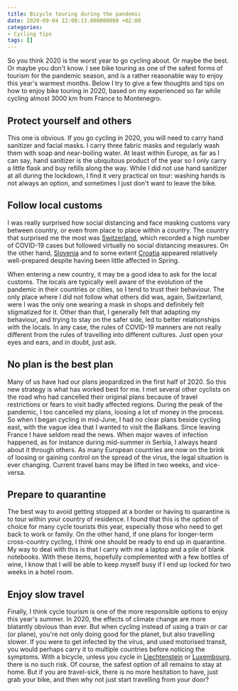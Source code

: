 ```yaml
---
title: Bicycle touring during the pandemic
date: 2020-09-04 12:00:13.000000000 +02:00
categories:
- Cycling tips
tags: []
---
```


So you think 2020 is the worst year to go cycling about. Or maybe the
best. Or maybe you don\'t know. I see bike touring as one of the safest
forms of tourism for the pandemic season, and is a rather reasonable way
to enjoy this year\'s warmest months. Below I try to give a few thoughts
and tips on how to enjoy bike touring in 2020, based on my experienced
so far while cycling almost 3000 km from France to Montenegro.

## Protect yourself and others

This one is obvious. If you go cycling in 2020, you will need to carry
hand sanitizer and facial masks. I carry three fabric masks and
regularly wash them with soap and near-boiling water. At least within
Europe, as far as I can say, hand sanitizer is the ubiquitous product of
the year so I only carry a little flask and buy refills along the way.
While I did not use hand sanitizer at all during the lockdown, I find it
very practical on tour: washing hands is not always an option, and
sometimes I just don\'t want to leave the bike.

## Follow local customs

I was really surprised how social distancing and face masking customs
vary between country, or even from place to place within a country. The
country that surprised me the most was
[Switzerland](http://cyclingho.me/taking-a-break-in-zurich/), which
recorded a high number of COVID-19 cases but followed virtually no
social distancing measures. On the other hand,
[Slovenia](http://cyclingho.me/cycling-through-the-julian-alps-and-slovenia/)
and to some extent
[Croatia](http://cyclingho.me/cycling-about-croatias-krk-island/)
appeared relatively well-prepared despite having been little affected in
Spring.

When entering a new country, it may be a good idea to ask for the local
customs. The locals are typically well aware of the evolution of the
pandemic in their countries or cities, so I tend to trust their
behaviour. The only place where I did not follow what others did was,
again, Switzerland, were I was the only one wearing a mask in shops and
definitely felt stigmatized for it. Other than that, I generally felt
that adapting my behaviour, and trying to stay on the safer side, led to
better relationships with the locals. In any case, the rules of COVID-19
manners are not really different from the rules of travelling into
different cultures. Just open your eyes and ears, and in doubt, just
ask.

## No plan is the best plan

Many of us have had our plans jeopardized in the first half of 2020. So
this new strategy is what has worked best for me. I met several other
cyclists on the road who had cancelled their original plans because of
travel restrictions or fears to visit badly affected regions. During the
peak of the pandemic, I too cancelled my plans, loosing a lot of money
in the process. So when I began cycling in mid-June, I had no clear
plans beside cycling east, with the vague idea that I wanted to visit
the Balkans. Since leaving France I have seldom read the news. When
major waves of infection happened, as for instance during mid-summer in
Serbia, I always heard about it through others. As many European
countries are now on the brink of loosing or gaining control on the
spread of the virus, the legal situation is ever changing. Current
travel bans may be lifted in two weeks, and vice-versa.

## Prepare to quarantine

The best way to avoid getting stopped at a border or having to
quarantine is to tour within your country of residence. I found that
this is the option of choice for many cycle tourists this year,
especially those who need to get back to work or family. On the other
hand, if one plans for longer-term cross-country cycling, I think one
should be ready to end up in quarantine. My way to deal with this is
that I carry with me a laptop and a pile of blank notebooks. With these
items, hopefully complemented with a few bottles of wine, I know that I
will be able to keep myself busy if I end up locked for two weeks in a
hotel room.

## Enjoy slow travel

Finally, I think cycle tourism is one of the more responsible options to
enjoy this year\'s summer. In 2020, the effects of climate change are
more blatantly obvious than ever. But when cycling instead of using a
train or car (or plane), you\'re not only doing good for the planet, but
also travelling slower. If you were to get infected by the virus, and
used motorised transit, you would perhaps carry it to multiple countries
before noticing the symptoms. With a bicycle, unless you cycle in
[Liechtenstein](http://cyclingho.me/cycling-across-the-swiss-alps/) or
[Luxembourg](http://cyclingho.me/cycling-the-ardennes-and-luxembourg/),
there is no such risk. Of course, the safest option of all remains to
stay at home. But if you are travel-sick, there is no more hesitation to
have, just grab your bike, and then why not just start travelling from
your door?
